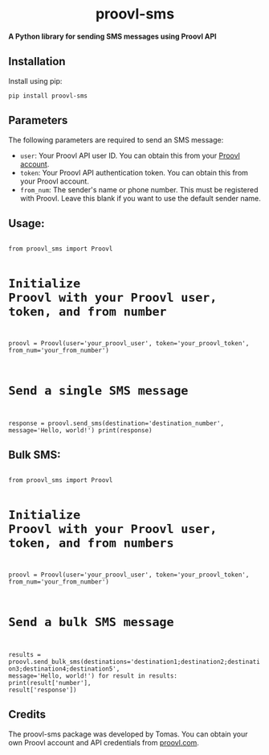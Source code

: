 <h1 align="center">proovl-sms</h1>

<p>
  <strong>A Python library for sending SMS messages using Proovl API</strong>
</p>


<h2>Installation</h2>

Install using pip:

<code>pip install proovl-sms</code>


<h2>Parameters</h2>
<p>The following parameters are required to send an SMS message:</p>

<ul>
  <li><code>user</code>: Your Proovl API user ID. You can obtain this from your <a href="https://www.proovl.com">Proovl account</a>.</li>
  <li><code>token</code>: Your Proovl API authentication token. You can obtain this from your Proovl account.</li>
  <li><code>from_num</code>: The sender's name or phone number. This must be registered with Proovl. Leave this blank if you want to use the default sender name.</li>
</ul>


<h2>Usage:</h2>

<code>
from proovl_sms import Proovl

# Initialize Proovl with your Proovl user, token, and from number
proovl = Proovl(user='your_proovl_user', token='your_proovl_token', from_num='your_from_number')

# Send a single SMS message
response = proovl.send_sms(destination='destination_number', message='Hello, world!')
print(response)
</code>

<h2>Bulk SMS:</h2>

<code>
from proovl_sms import Proovl

# Initialize Proovl with your Proovl user, token, and from numbers
proovl = Proovl(user='your_proovl_user', token='your_proovl_token', from_num='your_from_number')

# Send a bulk SMS message
results = proovl.send_bulk_sms(destinations='destination1;destination2;destination3;destination4;destination5', message='Hello, world!')
for result in results:
    print(result['number'], result['response'])
</code>

<h2>Credits</h2>
<p>The proovl-sms package was developed by Tomas. You can obtain your own Proovl account and API credentials from <a href="https://www.proovl.com">proovl.com</a>.</p>
